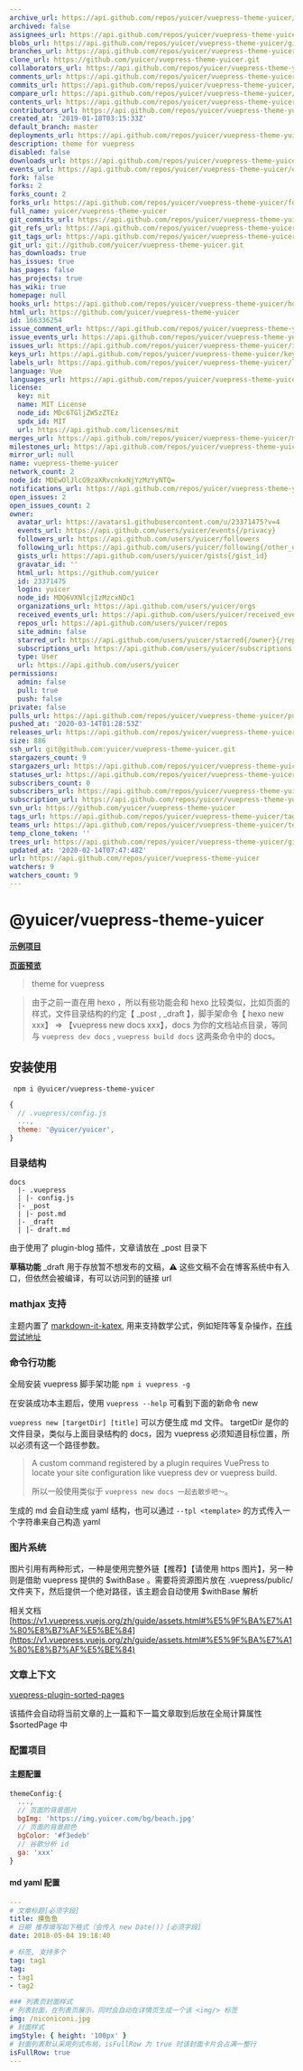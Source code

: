 ```yaml
---
archive_url: https://api.github.com/repos/yuicer/vuepress-theme-yuicer/{archive_format}{/ref}
archived: false
assignees_url: https://api.github.com/repos/yuicer/vuepress-theme-yuicer/assignees{/user}
blobs_url: https://api.github.com/repos/yuicer/vuepress-theme-yuicer/git/blobs{/sha}
branches_url: https://api.github.com/repos/yuicer/vuepress-theme-yuicer/branches{/branch}
clone_url: https://github.com/yuicer/vuepress-theme-yuicer.git
collaborators_url: https://api.github.com/repos/yuicer/vuepress-theme-yuicer/collaborators{/collaborator}
comments_url: https://api.github.com/repos/yuicer/vuepress-theme-yuicer/comments{/number}
commits_url: https://api.github.com/repos/yuicer/vuepress-theme-yuicer/commits{/sha}
compare_url: https://api.github.com/repos/yuicer/vuepress-theme-yuicer/compare/{base}...{head}
contents_url: https://api.github.com/repos/yuicer/vuepress-theme-yuicer/contents/{+path}
contributors_url: https://api.github.com/repos/yuicer/vuepress-theme-yuicer/contributors
created_at: '2019-01-18T03:15:33Z'
default_branch: master
deployments_url: https://api.github.com/repos/yuicer/vuepress-theme-yuicer/deployments
description: theme for vuepress
disabled: false
downloads_url: https://api.github.com/repos/yuicer/vuepress-theme-yuicer/downloads
events_url: https://api.github.com/repos/yuicer/vuepress-theme-yuicer/events
fork: false
forks: 2
forks_count: 2
forks_url: https://api.github.com/repos/yuicer/vuepress-theme-yuicer/forks
full_name: yuicer/vuepress-theme-yuicer
git_commits_url: https://api.github.com/repos/yuicer/vuepress-theme-yuicer/git/commits{/sha}
git_refs_url: https://api.github.com/repos/yuicer/vuepress-theme-yuicer/git/refs{/sha}
git_tags_url: https://api.github.com/repos/yuicer/vuepress-theme-yuicer/git/tags{/sha}
git_url: git://github.com/yuicer/vuepress-theme-yuicer.git
has_downloads: true
has_issues: true
has_pages: false
has_projects: true
has_wiki: true
homepage: null
hooks_url: https://api.github.com/repos/yuicer/vuepress-theme-yuicer/hooks
html_url: https://github.com/yuicer/vuepress-theme-yuicer
id: 166336254
issue_comment_url: https://api.github.com/repos/yuicer/vuepress-theme-yuicer/issues/comments{/number}
issue_events_url: https://api.github.com/repos/yuicer/vuepress-theme-yuicer/issues/events{/number}
issues_url: https://api.github.com/repos/yuicer/vuepress-theme-yuicer/issues{/number}
keys_url: https://api.github.com/repos/yuicer/vuepress-theme-yuicer/keys{/key_id}
labels_url: https://api.github.com/repos/yuicer/vuepress-theme-yuicer/labels{/name}
language: Vue
languages_url: https://api.github.com/repos/yuicer/vuepress-theme-yuicer/languages
license:
  key: mit
  name: MIT License
  node_id: MDc6TGljZW5zZTEz
  spdx_id: MIT
  url: https://api.github.com/licenses/mit
merges_url: https://api.github.com/repos/yuicer/vuepress-theme-yuicer/merges
milestones_url: https://api.github.com/repos/yuicer/vuepress-theme-yuicer/milestones{/number}
mirror_url: null
name: vuepress-theme-yuicer
network_count: 2
node_id: MDEwOlJlcG9zaXRvcnkxNjYzMzYyNTQ=
notifications_url: https://api.github.com/repos/yuicer/vuepress-theme-yuicer/notifications{?since,all,participating}
open_issues: 2
open_issues_count: 2
owner:
  avatar_url: https://avatars1.githubusercontent.com/u/23371475?v=4
  events_url: https://api.github.com/users/yuicer/events{/privacy}
  followers_url: https://api.github.com/users/yuicer/followers
  following_url: https://api.github.com/users/yuicer/following{/other_user}
  gists_url: https://api.github.com/users/yuicer/gists{/gist_id}
  gravatar_id: ''
  html_url: https://github.com/yuicer
  id: 23371475
  login: yuicer
  node_id: MDQ6VXNlcjIzMzcxNDc1
  organizations_url: https://api.github.com/users/yuicer/orgs
  received_events_url: https://api.github.com/users/yuicer/received_events
  repos_url: https://api.github.com/users/yuicer/repos
  site_admin: false
  starred_url: https://api.github.com/users/yuicer/starred{/owner}{/repo}
  subscriptions_url: https://api.github.com/users/yuicer/subscriptions
  type: User
  url: https://api.github.com/users/yuicer
permissions:
  admin: false
  pull: true
  push: false
private: false
pulls_url: https://api.github.com/repos/yuicer/vuepress-theme-yuicer/pulls{/number}
pushed_at: '2020-03-14T01:28:53Z'
releases_url: https://api.github.com/repos/yuicer/vuepress-theme-yuicer/releases{/id}
size: 886
ssh_url: git@github.com:yuicer/vuepress-theme-yuicer.git
stargazers_count: 9
stargazers_url: https://api.github.com/repos/yuicer/vuepress-theme-yuicer/stargazers
statuses_url: https://api.github.com/repos/yuicer/vuepress-theme-yuicer/statuses/{sha}
subscribers_count: 0
subscribers_url: https://api.github.com/repos/yuicer/vuepress-theme-yuicer/subscribers
subscription_url: https://api.github.com/repos/yuicer/vuepress-theme-yuicer/subscription
svn_url: https://github.com/yuicer/vuepress-theme-yuicer
tags_url: https://api.github.com/repos/yuicer/vuepress-theme-yuicer/tags
teams_url: https://api.github.com/repos/yuicer/vuepress-theme-yuicer/teams
temp_clone_token: ''
trees_url: https://api.github.com/repos/yuicer/vuepress-theme-yuicer/git/trees{/sha}
updated_at: '2020-02-14T07:47:48Z'
url: https://api.github.com/repos/yuicer/vuepress-theme-yuicer
watchers: 9
watchers_count: 9
---
```


# @yuicer/vuepress-theme-yuicer

**[示例项目](https://github.com/yuicer/blog)**

**[页面预览](https://blog.yuicer.com/)**

> theme for vuepress

> 由于之前一直在用 hexo ，所以有些功能会和 hexo 比较类似，比如页面的样式，文件目录结构的约定【 \_post , \_draft 】，脚手架命令【 hexo new xxx】 => 【vuepress new docs xxx】，docs 为你的文档站点目录，等同与 `vuepress dev docs` , `vuepress build docs` 这两条命令中的 docs。

## 安装使用

```shell
 npm i @yuicer/vuepress-theme-yuicer
```

```js
{
  // .vuepress/config.js
  ...,
  theme: '@yuicer/yuicer',
}
```

### 目录结构

```
docs
  |- .vuepress
  | |- config.js
  |- _post
  | |- post.md
  |- _draft
  | |- draft.md
```

由于使用了 plugin-blog 插件，文章请放在 \_post 目录下

**草稿功能** \_draft 用于存放暂不想发布的文稿，⚠️ 这些文稿不会在博客系统中有入口，但依然会被编译，有可以访问到的链接 url

### mathjax 支持

主题内置了 [markdown-it-katex](https://github.com/waylonflinn/markdown-it-katex), 用来支持数学公式，例如矩阵等复杂操作，[在线尝试地址](http://waylonflinn.github.io/markdown-it-katex/)

### 命令行功能

全局安装 vuepress 脚手架功能 `npm i vuepress -g`

在安装成功本主题后，使用 `vuepress --help` 可看到下面的新命令 new

`vuepress new [targetDir] [title]` 可以方便生成 md 文件。 targetDir 是你的文件目录，类似与上面目录结构的 docs，因为 vuepress 必须知道目标位置，所以必须有这一个路径参数。

> A custom command registered by a plugin requires VuePress to locate your site configuration like vuepress dev or vuepress build.
>
> 所以一般使用类似于 `vuepress new docs 一起去散步吧～`。

生成的 md 会自动生成 yaml 结构，也可以通过 `--tpl <template>` 的方式传入一个字符串来自己构造 yaml

### 图片系统

图片引用有两种形式，一种是使用完整外链【推荐】【请使用 https 图片】，另一种则是借助 vuepress 提供的 $withBase 。需要将资源图片放在 .vuepress/public/ 文件夹下，然后提供一个绝对路径，该主题会自动使用 $withBase 解析

相关文档 [https://v1.vuepress.vuejs.org/zh/guide/assets.html#%E5%9F%BA%E7%A1%80%E8%B7%AF%E5%BE%84](https://v1.vuepress.vuejs.org/zh/guide/assets.html#%E5%9F%BA%E7%A1%80%E8%B7%AF%E5%BE%84)

### 文章上下文

[vuepress-plugin-sorted-pages](https://raw.githubusercontent.com/yuicer/vuepress-theme-yuicer/master/packages/vuepress-plugin-sorted-pages/README.md)

该插件会自动将当前文章的上一篇和下一篇文章取到后放在全局计算属性 \$sortedPage 中

### 配置项目

#### 主题配置

```js
themeConfig:{
  ...,
  // 页面的背景图片
  bgImg: 'https://img.yuicer.com/bg/beach.jpg'
  // 页面的背景颜色
  bgColor: '#f3edeb'
  // 谷歌分析 id
  ga: 'xxx'
}
```

#### md yaml 配置

```yaml
---
# 文章标题[必须字段]
title: 摸鱼鱼
# 日期 推荐填写如下格式（会传入 new Date()）[必须字段]
date: 2018-05-04 19:18:40

# 标签, 支持多个
tag: tag1
tag:
- tag1
- tag2

### 列表页封面样式
# 列表封面，在列表页展示，同时会自动在详情页生成一个该 <img/> 标签
img: /niconiconi.jpg
# 封面样式
imgStyle: { height: '100px' }
# 封面列表默认采用列式布局，isFullRow 为 true 时该封面卡片会占满一整行
isFullRow: true
---

```
